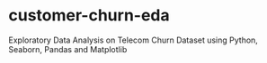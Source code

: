 # customer-churn-eda
Exploratory Data Analysis on Telecom Churn Dataset using Python, Seaborn, Pandas and Matplotlib
